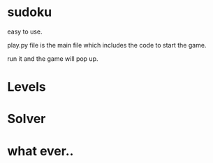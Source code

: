 # sudoku

easy to use.

play.py file is the main file which includes the code to start the game.

run it and the game will pop up.

# Levels


# Solver


# what ever..
